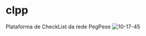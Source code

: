 # clpp
Plataforma de CheckList da rede PegPese
![10-17-45](https://user-images.githubusercontent.com/82958840/122977579-f62c6c80-d36b-11eb-92a3-e7baef06be10.gif)
